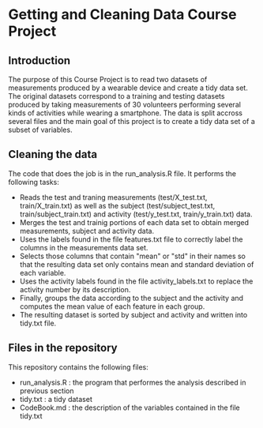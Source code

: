 Getting and Cleaning Data Course Project
=======

## Introduction

The purpose of this Course Project is to read two datasets of measurements produced by a wearable device and create a tidy data set. The original datasets correspond to a training and testing datasets produced by taking measurements of 30 volunteers performing several kinds of activities while wearing a smartphone. The data is split accross several files and the main goal of this project is to create a tidy data set of a subset of variables.

## Cleaning the data

The code that does the job is in the run_analysis.R file. It performs the following tasks:
* Reads the test and traning measurements (test/X_test.txt, train/X_train.txt) as well as the subject (test/subject_test.txt, train/subject_train.txt) and activity (test/y_test.txt, train/y_train.txt) data.
* Merges the test and trainig portions of each data set to obtain merged measurements, subject and activity data.
* Uses the labels found in the file features.txt file to correctly label the columns in the measurements data set.
* Selects those columns that contain "mean" or "std" in their names so that the resulting data set only contains mean and standard deviation of each variable.
* Uses the activity labels found in the file activity_labels.txt to replace the activity number by its description.
* Finally, groups the data according to the subject and the activity and computes the mean value of each feature in each group.
* The resulting dataset is sorted by subject and activity and written into tidy.txt file.

## Files in the repository

This repository contains the following files:
* run_analysis.R : the program that performes the analysis described in previous section
* tidy.txt : a tidy dataset
* CodeBook.md : the description of the variables contained in the file tidy.txt
